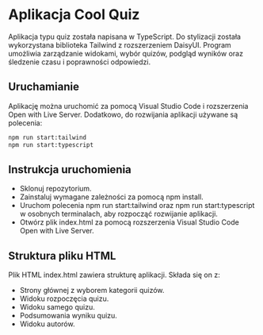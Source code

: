 # Aplikacja Cool Quiz

Aplikacja typu quiz została napisana w TypeScript. Do stylizacji została wykorzystana biblioteka Tailwind z rozszerzeniem DaisyUI. Program umożliwia zarządzanie widokami, wybór quizów, podgląd wyników oraz śledzenie czasu i poprawności odpowiedzi.

## Uruchamianie

Aplikację można uruchomić za pomocą Visual Studio Code i rozszerzenia Open with Live Server. Dodatkowo, do rozwijania aplikacji używane są polecenia:

```bash
npm run start:tailwind
npm run start:typescript
```

## Instrukcja uruchomienia

-   Sklonuj repozytorium.
-   Zainstaluj wymagane zależności za pomocą npm install.
-   Uruchom polecenia npm run start:tailwind oraz npm run start:typescript w osobnych terminalach, aby rozpocząć rozwijanie aplikacji.
-   Otwórz plik index.html za pomocą rozszerzenia Visual Studio Code Open with Live Server.

## Struktura pliku HTML

Plik HTML index.html zawiera strukturę aplikacji. Składa się on z:

-   Strony głównej z wyborem kategorii quizów.
-   Widoku rozpoczęcia quizu.
-   Widoku samego quizu.
-   Podsumowania wyniku quizu.
-   Widoku autorów.
